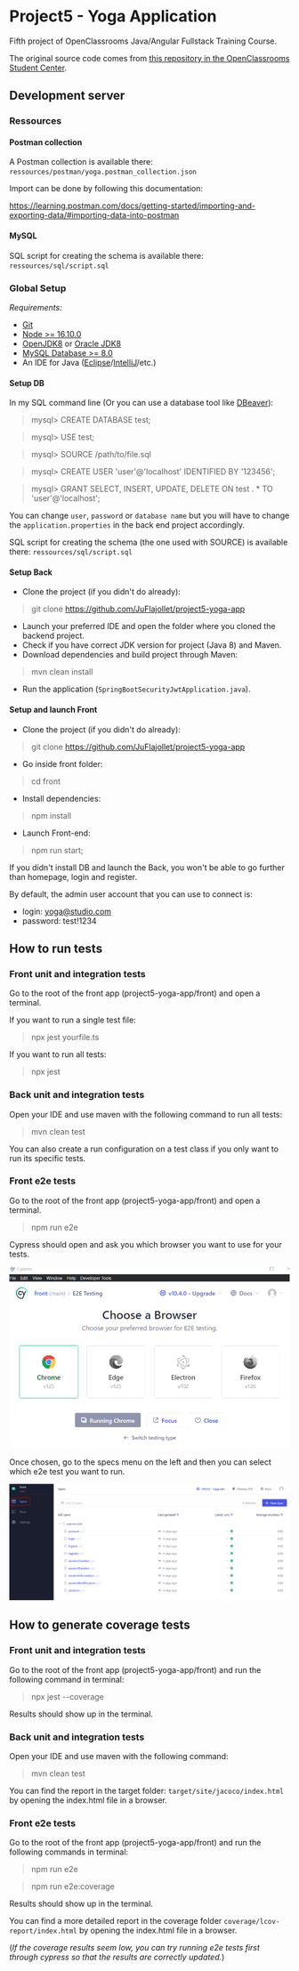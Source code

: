 # Project5 - Yoga Application

Fifth project of OpenClassrooms Java/Angular Fullstack Training Course.

The original source code comes from [this repository in the OpenClassrooms Student Center](https://github.com/OpenClassrooms-Student-Center/Testez-une-application-full-stack).

## Development server

### Ressources

#### Postman collection

A Postman collection is available there: `ressources/postman/yoga.postman_collection.json`

Import can be done by following this documentation: 

https://learning.postman.com/docs/getting-started/importing-and-exporting-data/#importing-data-into-postman

#### MySQL

SQL script for creating the schema is available there: `ressources/sql/script.sql`

### Global Setup

_Requirements:_
- [Git](https://git-scm.com/book/en/v2/Getting-Started-Installing-Git)
- [Node >= 16.10.0](https://docs.npmjs.com/downloading-and-installing-node-js-and-npm)
- [OpenJDK8](https://openjdk.org/install/) or [Oracle JDK8](https://www.oracle.com/java/technologies/javase/javase8u211-later-archive-downloads.html)
- [MySQL Database >= 8.0](https://dev.mysql.com/doc/mysql-getting-started/en/)
- An IDE for Java ([Eclipse](https://eclipseide.org/)/[IntelliJ](https://www.jetbrains.com/idea/download/?section=windows)/etc.)

#### Setup DB

In my SQL command line (Or you can use a database tool like [DBeaver](https://dbeaver.io/)):

> mysql> CREATE DATABASE test; 

> mysql> USE test;

> mysql> SOURCE /path/to/file.sql

> mysql> CREATE USER 'user'@'localhost' IDENTIFIED BY '123456';

> mysql> GRANT SELECT, INSERT, UPDATE, DELETE ON test . * TO 'user'@'localhost';

You can change `user`, `password` or `database name` but you will have to change the `application.properties` in the back end project accordingly.

SQL script for creating the schema (the one used with SOURCE) is available there: `ressources/sql/script.sql`

#### Setup Back

- Clone the project (if you didn't do already):

> git clone https://github.com/JuFlajollet/project5-yoga-app

- Launch your preferred IDE and open the folder where you cloned the backend project.
- Check if you have correct JDK version for project (Java 8) and Maven.
- Download dependencies and build project through Maven:

> mvn clean install

- Run the application (`SpringBootSecurityJwtApplication.java`).

#### Setup and launch Front

- Clone the project (if you didn't do already):

> git clone https://github.com/JuFlajollet/project5-yoga-app

- Go inside front folder:

> cd front

- Install dependencies:

> npm install

- Launch Front-end:

> npm run start;

If you didn't install DB and launch the Back, you won't be able to go further than homepage, login and register.

By default, the admin user account that you can use to connect is:
- login: yoga@studio.com
- password: test!1234

## How to run tests

### Front unit and integration tests

Go to the root of the front app (project5-yoga-app/front) and open a terminal.

If you want to run a single test file:

> npx jest yourfile.ts 

If you want to run all tests:

> npx jest

### Back unit and integration tests

Open your IDE and use maven with the following command to run all tests:

> mvn clean test

You can also create a run configuration on a test class if you only want to run its specific tests.

### Front e2e tests

Go to the root of the front app (project5-yoga-app/front) and open a terminal.

> npm run e2e

Cypress should open and ask you which browser you want to use for your tests.

![Cypress Homepage](ressources/img/cypress1.PNG)

Once chosen, go to the specs menu on the left and then you can select which e2e test you want to run.

![Cypress menus](ressources/img/cypress2.PNG)

## How to generate coverage tests

### Front unit and integration tests

Go to the root of the front app (project5-yoga-app/front) and run the following command in terminal:

> npx jest --coverage

Results should show up in the terminal.

### Back unit and integration tests

Open your IDE and use maven with the following command:

> mvn clean test

You can find the report in the target folder: `target/site/jacoco/index.html` by opening the index.html file in a browser.

### Front e2e tests

Go to the root of the front app (project5-yoga-app/front) and run the following commands in terminal:

> npm run e2e

> npm run e2e:coverage

Results should show up in the terminal.

You can find a more detailed report in the coverage folder `coverage/lcov-report/index.html` by opening the index.html file in a browser.

(_If the coverage results seem low, you can try running e2e tests first through cypress so that the results are correctly updated._)